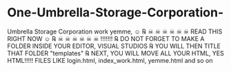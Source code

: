 # One-Umbrella-Storage-Corporation-
Umbrella Storage Corporation work yemme,
 ☺︎ ℞ ☠︎ ☠︎ ☠︎ ☠︎ ☠︎ ☠︎  READ THIS RIGHT NOW ☺︎ ℞ ☠︎ ☠︎ ☠︎ ☠︎ ☠︎ ☠︎ !!!!!!!
   ℞ DO NOT FORGET TO MAKE A FOLDER INSIDE YOUR EDITOR, VISUAL STUDIOS
   ℞ YOU WILL THEN TITLE THAT FOLDER "templates"
   ℞ NEXT, YOU WILL MOVE ALL YOUR HTML, YES HTML!!!!! FILES LIKE login.html, index_work.html, yemme.html and so on
   
